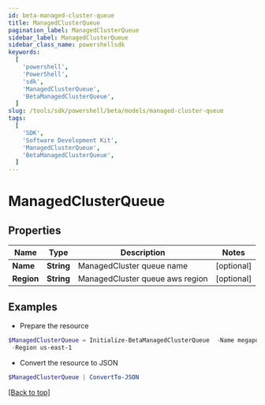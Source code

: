 ```yaml
---
id: beta-managed-cluster-queue
title: ManagedClusterQueue
pagination_label: ManagedClusterQueue
sidebar_label: ManagedClusterQueue
sidebar_class_name: powershellsdk
keywords:
  [
    'powershell',
    'PowerShell',
    'sdk',
    'ManagedClusterQueue',
    'BetaManagedClusterQueue',
  ]
slug: /tools/sdk/powershell/beta/models/managed-cluster-queue
tags:
  [
    'SDK',
    'Software Development Kit',
    'ManagedClusterQueue',
    'BetaManagedClusterQueue',
  ]
---
```


# ManagedClusterQueue

## Properties

| Name       | Type       | Description                     | Notes      |
| ---------- | ---------- | ------------------------------- | ---------- |
| **Name**   | **String** | ManagedCluster queue name       | [optional] |
| **Region** | **String** | ManagedCluster queue aws region | [optional] |

## Examples

- Prepare the resource

```powershell
$ManagedClusterQueue = Initialize-BetaManagedClusterQueue  -Name megapod-useast1-denali-lwt-cluster-1533 `
 -Region us-east-1
```

- Convert the resource to JSON

```powershell
$ManagedClusterQueue | ConvertTo-JSON
```

[[Back to top]](#)
